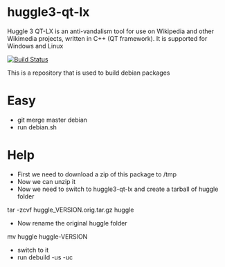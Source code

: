 huggle3-qt-lx
=============

Huggle 3 QT-LX is an anti-vandalism tool for use on Wikipedia and other Wikimedia projects, written in C++ (QT framework).
It is supported for Windows and Linux

[![Build Status](https://travis-ci.org/huggle/huggle3-qt-lx.png?branch=debian)](https://travis-ci.org/huggle/huggle3-qt-lx)

This is a repository that is used to build debian packages

Easy
=====

 * git merge master debian
 * run debian.sh

Help
======

 * First we need to download a zip of this package to /tmp
 * Now we can unzip it
 * Now we need to switch to huggle3-qt-lx and create a tarball of huggle folder

tar -zcvf huggle_VERSION.orig.tar.gz huggle

 * Now rename the original huggle folder

mv huggle huggle-VERSION

 * switch to it
 * run debuild -us -uc

